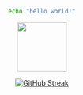 <div id="header" align="center">

```bash
echo "hello world!"
```


  <img src="https://media4.giphy.com/media/ule4vhcY1xEKQ/giphy.gif?cid=ecf05e47d1ki94qb7fyo1k2hv6u73ottapzpmp5n10wcbsxb&rid=giphy.gif&ct=g" width="100"/>


[![GitHub Streak](https://github-readme-streak-stats.herokuapp.com?user=png261&theme=dark&hide_border=true&date_format=n%2Fj%5B%2FY%5D)](https://png261.github.io)
</div>
